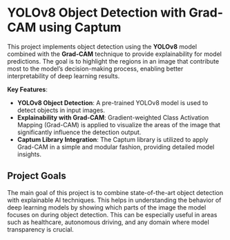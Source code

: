 
# YOLOv8 Object Detection with Grad-CAM using Captum

This project implements object detection using the **YOLOv8** model combined with the **Grad-CAM** technique to provide explainability for model predictions. The goal is to highlight the regions in an image that contribute most to the model’s decision-making process, enabling better interpretability of deep learning results.

**Key Features**:
- **YOLOv8 Object Detection**: A pre-trained YOLOv8 model is used to detect objects in input images.
- **Explainability with Grad-CAM**: Gradient-weighted Class Activation Mapping (Grad-CAM) is applied to visualize the areas of the image that significantly influence the detection output.
- **Captum Library Integration**: The Captum library is utilized to apply Grad-CAM in a simple and modular fashion, providing detailed model insights.

## Project Goals
The main goal of this project is to combine state-of-the-art object detection with explainable AI techniques. This helps in understanding the behavior of deep learning models by showing which parts of the image the model focuses on during object detection. This can be especially useful in areas such as healthcare, autonomous driving, and any domain where model transparency is crucial.


